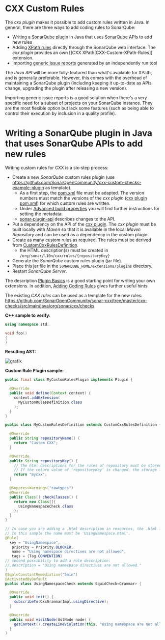 # CXX Custom Rules

The _cxx plugin_ makes it possible to add custom rules written in Java. In general, there are three ways to add coding rules to SonarQube:
* Writing a [SonarQube plugin](https://docs.sonarsource.com/sonarqube/latest/extension-guide/developing-a-plugin/plugin-basics/) in Java that uses [SonarQube APIs](https://javadocs.sonarsource.org/9.9.0.229/index.html) to add new rules
* Adding [XPath rules](https://docs.sonarsource.com/sonarqube/latest/extension-guide/adding-coding-rules/#adding-coding-rules-using-xpath) directly through the SonarQube web interface. The _cxx plugin_ provides an own [[CXX XPath|CXX-Custom-XPath-Rules]] extension.
* Importing [generic issue reports](https://docs.sonarsource.com/sonarqube/latest/analyzing-source-code/importing-external-issues/generic-issue-import-format/) generated by an independently run tool

The _Java API_ will be more fully-featured than what's available for XPath, and is generally preferable. However, this comes with the overhead of maintaining a SonarQube plugin (including keeping it up-to-date as APIs change, upgrading the plugin after releasing a new version).

Importing generic issue reports is a good solution when there's a very specific need for a subset of projects on your SonarQube instance. They are the most flexible option but lack some features (such as being able to control their execution by inclusion in a quality profile).

# Writing a SonarQube plugin in Java that uses SonarQube APIs to add new rules

Writing custom rules for CXX is a six-step process:

* Create a new _SonarQube_ custom rules plugin (use https://github.com/SonarOpenCommunity/cxx-custom-checks-example-plugin as template).
  * As a first step, the [pom.xml](https://github.com/SonarOpenCommunity/cxx-custom-checks-example-plugin/blob/master/pom.xml) file must be adapted. The version numbers must match the versions of the _cxx plugin_ ([cxx plugin pom.xml](https://github.com/SonarOpenCommunity/sonar-cxx/blob/master/pom.xml)) for which custom rules are written.
  * Under [Advanced build properties](https://docs.sonarsource.com/sonarqube/latest/extension-guide/developing-a-plugin/plugin-basics/#advanced-build-properties) you will find further instructions for setting the metadata.
  * [sonar-plugin-api](https://github.com/SonarSource/sonar-plugin-api?tab=readme-ov-file#sonar-plugin-api) describes changes to the API.
* Put a dependency on the API of the [cxx plugin](https://github.com/SonarOpenCommunity/sonar-cxx). The _cxx plugin_ must be built locally with _Maven_ so that it is available in the local _Maven Repository_ and can be used as a dependency in the custom plugin.
* Create as many custom rules as required. The rules must be derived from [CustomCxxRulesDefinition](https://github.com/SonarOpenCommunity/sonar-cxx/blob/master/sonar-cxx-plugin/src/main/java/org/sonar/plugins/cxx/CustomCxxRulesDefinition.java).
  * the HTML description(s) must be created in `/org/sonar/l10n/cxx/rules/{repositoryKey}`
* Generate the _SonarQube_ custom rules plugin (jar file).
* Place this jar file in the `SONARQUBE_HOME/extensions/plugins` directory.
* Restart _SonarQube Server_.

The description [Plugin Basics](https://docs.sonarsource.com/sonarqube/latest/extension-guide/developing-a-plugin/plugin-basics/) is a good starting point for writing your own extensions. In addition, [Adding Coding Rules](https://docs.sonarsource.com/sonarqube/latest/extension-guide/adding-coding-rules/) gives further useful hints.

The existing _CXX rules_ can be used as a template for the new rules:<br>
https://github.com/SonarOpenCommunity/sonar-cxx/tree/master/cxx-checks/src/main/java/org/sonar/cxx/checks

**C++ sample to verify:**

```C++
using namespace std;

void foo()
{
}
```
**Resulting AST:**

![grafik](https://github.com/SonarOpenCommunity/sonar-cxx/assets/6077367/88c41af8-6f0d-4725-802f-81af48b1b2c8)

**Custom Rule Plugin sample:**

```Java
public final class MyCustomRulesPlugin implements Plugin {

  @Override
  public void define(Context context) {
    context.addExtension(
      MyCustomRulesDefinition.class
    );
  }
}

public class MyCustomRulesDefinition extends CustomCxxRulesDefinition {

  @Override
  public String repositoryName() {
    return "Custom CXX";
  }

  @Override
  public String repositoryKey() {
    // The html descriptions for the rules of repository must be stored in the path '/org/sonar/l10n/cxx/rules/mycxx'.
    // If the return value of 'repositoryKey' is changed, the storage location in 'resources' must also be adjusted.
    return "mycxx";
  }

  @SuppressWarnings("rawtypes")
  @Override
  public Class[] checkClasses() {
    return new Class[]{
      UsingNamespaceCheck.class
    };
  }
}

// In case you are adding a .html description in resources, the .html file name should match the rule key.
// In this sample the name must be 'UsingNamespace.html'.
@Rule(
  key = "UsingNamespace",
   priority = Priority.BLOCKER,
   name = "Using namespace directives are not allowed",
   tags = {Tag.CONVENTION}
// second possibility to add a rule description:
//,description = "Using namespace directives are not allowed."
)
@SqaleConstantRemediation("5min")
@ActivatedByDefault
public class UsingNamespaceCheck extends SquidCheck<Grammar> {

  @Override
  public void init() {
    subscribeTo(CxxGrammarImpl.usingDirective);
  }

  @Override
  public void visitNode(AstNode node) {
    getContext().createLineViolation(this, "Using namespace are not allowed.", node);
  }
}

```
